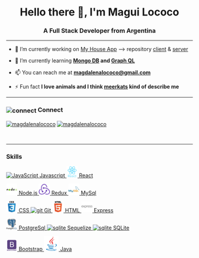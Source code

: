 <h1 align="center">Hello there 👋, I'm Magui Lococo</h1>
<h3 align="center">A Full Stack Developer from Argentina</h3>
<hr>

- 🔭 I’m currently working on [My House App](https://central.vercel.app) --> repository [client](https://github.com/my-house-app/central) & [server](https://github.com/my-house-app/api)

- 🌱 I’m currently learning **[Mongo DB](https://www.mongodb.com/) and [Graph QL](https://graphql.org/)**

- 📫 You can reach me at **magdalenalococo@gmail.com**

- ⚡ Fun fact **I love animals and I think [meerkats](https://www.youtube.com/watch?v=W4og8g_X22o) kind of describe me**

<hr>
<h3><img align="center" src="https://img.icons8.com/windows/32/000000/share-2.png" alt="connect" height="30" width="30" /> Connect</h3>
<p align="left">
<a href="https://linkedin.com/in/magdalenalococo" target="blank"><img align="center" src="https://camo.githubusercontent.com/28bbd2596707954793abeff9eb24d343c1c78b7bf184b90294b4b190c6097a65/68747470733a2f2f63646e2e6a7364656c6976722e6e65742f6e706d2f73696d706c652d69636f6e7340332e302e312f69636f6e732f6c696e6b6564696e2e737667" alt="magdalenalococo" height="30" width="40" /></a>
<a href="https://github.com/maguilococo" target="blank"><img align="center" src="https://camo.githubusercontent.com/bf4b11af389d1e0caf625c40c274ba71464727c43579e48f512112694888eb62/68747470733a2f2f63646e2e6a7364656c6976722e6e65742f6e706d2f73696d706c652d69636f6e7340332e302e312f69636f6e732f6769746875622e737667" alt="magdalenalococo" height="30" width="40" /></a>
</p>



<br>
<hr>
<h3 align="left">Skills</h3>
<p align="left">
  <a href="https://developer.mozilla.org/en-US/docs/Web/JavaScript" target="_blank">
    <img src="https://camo.githubusercontent.com/7749a2014cc8da219d6b6ec5dac78c2cce719ce9499e2cdccd1482932779c08a/68747470733a2f2f69636f6e67722e616d2f64657669636f6e2f6a6176617363726970742d6f726967696e616c2e7376673f73697a653d343026636f6c6f723d63757272656e74436f6c6f72" alt="JavaScript" width="30" height="30"/>
    <span>Javascript</span>
  </a>
  
  <a href="https://reactjs.org/" target="_blank">
    <img src="https://raw.githubusercontent.com/devicons/devicon/master/icons/react/react-original-wordmark.svg" alt="react" width="30" height="30"/>
    <span>React</span>
  </a>
</p>

<p align="left">
  <a href="https://nodejs.org" target="_blank">
    <img src="https://raw.githubusercontent.com/devicons/devicon/master/icons/nodejs/nodejs-original-wordmark.svg" alt="nodejs" width="30" height="30"/>
    <span>Node.js</span>
  </a>
  
  <a href="https://redux.js.org" target="_blank">
    <img src="https://raw.githubusercontent.com/devicons/devicon/master/icons/redux/redux-original.svg" alt="redux" width="30" height="30"/>
    <span>Redux</span>
  </a>
  
  <a href="https://www.mysql.com/" target="_blank">
   <img src="https://raw.githubusercontent.com/devicons/devicon/master/icons/mysql/mysql-original-wordmark.svg" alt="mysql" width="30" height="30"/>
    <span>MySql</span>
  </a>
</p>
 
<p align="left">
  <a href="https://www.w3schools.com/css/" target="_blank">
    <img src="https://raw.githubusercontent.com/devicons/devicon/master/icons/css3/css3-original-wordmark.svg" alt="css3" width="30" height="30"/>
    <span>CSS</span>
  </a>
                                                                                                                                                
  <a href="https://git-scm.com/" target="_blank">
    <img src="https://www.vectorlogo.zone/logos/git-scm/git-scm-icon.svg" alt="git" width="30" height="30"/>
    <span>Git</span>
  </a>
   
  <a href="https://www.w3.org/html/" target="_blank">
    <img src="https://raw.githubusercontent.com/devicons/devicon/master/icons/html5/html5-original-wordmark.svg" alt="html5" width="30" height="30"/>
    <span>HTML</span>
  </a>

  <a href="https://expressjs.com" target="_blank">
    <img src="https://raw.githubusercontent.com/devicons/devicon/master/icons/express/express-original-wordmark.svg" alt="express" width="30" height="30"/>
    <span>Express</span>
  </a>
</p>

<p align="left">
  <a href="https://www.postgresql.org" target="_blank">
    <img src="https://raw.githubusercontent.com/devicons/devicon/master/icons/postgresql/postgresql-original-wordmark.svg" alt="postgresql" width="30" height="30"/>
    <span>PostgreSql</span>
  </a>
  
  <a href="https://sequelize.org/" target="_blank">
    <img src="https://camo.githubusercontent.com/319ef78fa108fc000a838b6566c3dc6bb6f352c590661da03b50f1ce0d0db6d5/68747470733a2f2f69636f6e67722e616d2f64657669636f6e2f73657175656c697a652d6f726967696e616c2e7376673f73697a653d343026636f6c6f723d326563353339" alt="sqlite" width="30" height="30"/>
    <span>Sequelize</span>
  </a>  
  
  <a href="https://www.sqlite.org/" target="_blank">
    <img src="https://www.vectorlogo.zone/logos/sqlite/sqlite-icon.svg" alt="sqlite" width="30" height="30"/>
    <span>SQLite</span>
  </a>  
</p>
<p align="left">                                                                                                           
  <a href="https://getbootstrap.com" target="_blank">
    <img src="https://raw.githubusercontent.com/devicons/devicon/master/icons/bootstrap/bootstrap-plain-wordmark.svg" alt="bootstrap" width="30" height="30"/>
    <span>Bootstrap</span>
  </a>
  <a href="https://www.java.com" target="_blank">
    <img src="https://raw.githubusercontent.com/devicons/devicon/master/icons/java/java-original.svg" alt="java" width="40" height="40"/>
    <span>Java</span>
  </a>
</p>

